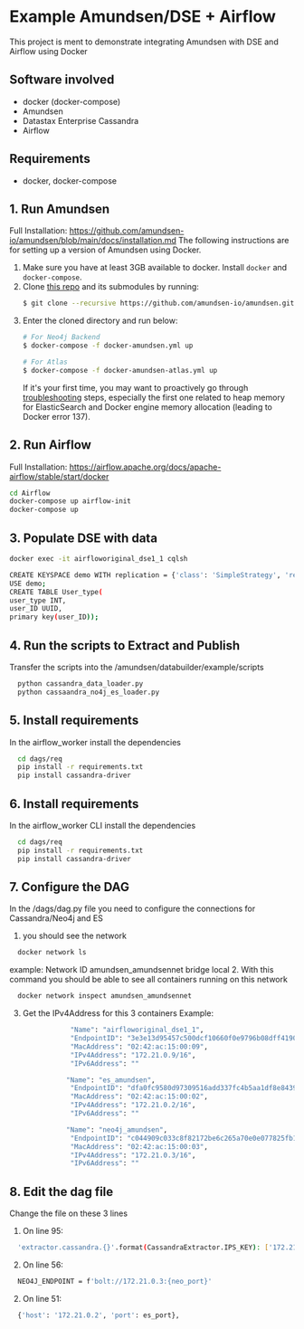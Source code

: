# Example Amundsen/DSE + Airflow
This project is ment to demonstrate integrating Amundsen with DSE and Airflow using Docker

## Software involved
- docker (docker-compose)
- Amundsen
- Datastax Enterprise Cassandra
- Airflow

## Requirements
- docker, docker-compose

## 1. Run Amundsen
Full Installation: https://github.com/amundsen-io/amundsen/blob/main/docs/installation.md
The following instructions are for setting up a version of Amundsen using Docker.

1. Make sure you have at least 3GB available to docker. Install `docker` and  `docker-compose`.
2. Clone [this repo](https://github.com/amundsen-io/amundsen) and its submodules by running:
   ```bash
   $ git clone --recursive https://github.com/amundsen-io/amundsen.git
   ```
3. Enter the cloned directory and run below:
    ```bash
    # For Neo4j Backend
    $ docker-compose -f docker-amundsen.yml up

    # For Atlas
    $ docker-compose -f docker-amundsen-atlas.yml up
    ```
    If it's your first time, you may want to proactively go through [troubleshooting](#troubleshooting) steps, especially the first one related to heap memory for ElasticSearch and Docker engine memory allocation (leading to Docker error 137).

## 2. Run Airflow
   Full Installation: https://airflow.apache.org/docs/apache-airflow/stable/start/docker
   ```bash
   cd Airflow
   docker-compose up airflow-init
   docker-compose up
   ```

## 3. Populate DSE with data
   ```bash
   docker exec -it airfloworiginal_dse1_1 cqlsh
   ```
   ```bash
   CREATE KEYSPACE demo WITH replication = {'class': 'SimpleStrategy', 'replication_factor': 1};
   USE demo;
   CREATE TABLE User_type(
   user_type INT,
   user_ID UUID,
   primary key(user_ID));
   ```   

## 4. Run the scripts to Extract and Publish    
 Transfer the scripts into the /amundsen/databuilder/example/scripts
 ```bash
   python cassandra_data_loader.py
   python cassaandra_no4j_es_loader.py 
 ```

## 5. Install requirements  
 In the airflow_worker install the dependencies
 ```bash
   cd dags/req
   pip install -r requirements.txt
   pip install cassandra-driver
 ```

## 6. Install requirements  
 In the airflow_worker CLI install the dependencies
 ```bash
   cd dags/req
   pip install -r requirements.txt
   pip install cassandra-driver
 ```
## 7. Configure the DAG
In the /dags/dag.py file you need to configure the connections for Cassandra/Neo4j and ES
1. you should see the network
 ```bash
   docker network ls
 ``` 
 example:
 Network ID   amundsen_amundsennet      bridge    local
2. With this command you should be able to see all containers running on this network   
 ```bash
   docker network inspect amundsen_amundsennet
 ```
3. Get the IPv4Address for this 3 containers Example:
 ```bash
                "Name": "airfloworiginal_dse1_1",
                "EndpointID": "3e3e13d95457c500dcf10660f0e9796b08dff4190f5893b3d1443dbff771a3f8",
                "MacAddress": "02:42:ac:15:00:09",
                "IPv4Address": "172.21.0.9/16",
                "IPv6Address": "" 

               "Name": "es_amundsen",
                "EndpointID": "dfa0fc9580d97309516add337fc4b5aa1df8e8439b7e075c28c0d3d6a990a8c4",
                "MacAddress": "02:42:ac:15:00:02",
                "IPv4Address": "172.21.0.2/16",
                "IPv6Address": ""

               "Name": "neo4j_amundsen",
                "EndpointID": "c044909c033c8f82172be6c265a70e0e077825fb1b01c960a9fd5d0373f9508f",
                "MacAddress": "02:42:ac:15:00:03",
                "IPv4Address": "172.21.0.3/16",
                "IPv6Address": ""         
 ```
## 8. Edit the dag file 
Change the file on these 3 lines 
 1. On line 95:
 ```bash
   'extractor.cassandra.{}'.format(CassandraExtractor.IPS_KEY): ['172.21.0.9'],
 ```
 2. On line 56:
 ```bash
   NEO4J_ENDPOINT = f'bolt://172.21.0.3:{neo_port}'
 ```
 2. On line 51:
 ```bash
   {'host': '172.21.0.2', 'port': es_port},
 ```   
